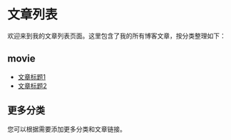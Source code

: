 # 文章列表

欢迎来到我的文章列表页面。这里包含了我的所有博客文章，按分类整理如下：

## movie

- [文章标题1](/articles/movie/article1.md)
- [文章标题2](/articles/movie/article2.md)

## 更多分类

您可以根据需要添加更多分类和文章链接。